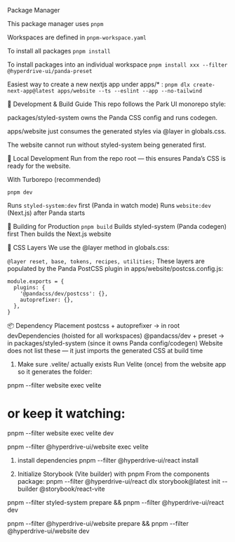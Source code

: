 Package Manager

This package manager uses `pnpm`

Workspaces are defined in `pnpm-workspace.yaml`

To install all packages
`pnpm install`

To install packages into an individual workspace
`pnpm install xxx --filter @hyperdrive-ui/panda-preset`

Easiest way to create a new nextjs app under apps/\* :
`pnpm dlx create-next-app@latest apps/website --ts --eslint --app --no-tailwind`

🚀 Development & Build Guide
This repo follows the Park UI monorepo style:

packages/styled-system owns the Panda CSS config and runs codegen.

apps/website just consumes the generated styles via @layer in globals.css.

The website cannot run without styled-system being generated first.

🔹 Local Development
Run from the repo root — this ensures Panda’s CSS is ready for the website.

With Turborepo (recommended)

`pnpm dev`

Runs `styled-system:dev` first (Panda in watch mode)
Runs `website:dev` (Next.js) after Panda starts

🔹 Building for Production
`pnpm build`
Builds styled-system (Panda codegen) first
Then builds the Next.js website

🔹 CSS Layers
We use the @layer method in globals.css:

`@layer reset, base, tokens, recipes, utilities;`
These layers are populated by the Panda PostCSS plugin in apps/website/postcss.config.js:

```
module.exports = {
  plugins: {
    '@pandacss/dev/postcss': {},
    autoprefixer: {},
  },
}
```

📦 Dependency Placement
postcss + autoprefixer → in root devDependencies (hoisted for all workspaces)
@pandacss/dev + preset → in packages/styled-system (since it owns Panda config/codegen)
Website does not list these — it just imports the generated CSS at build time

1. Make sure .velite/ actually exists
   Run Velite (once) from the website app so it generates the folder:

pnpm --filter website exec velite

# or keep it watching:

pnpm --filter website exec velite dev

pnpm --filter @hyperdrive-ui/website exec velite

1. install dependencies
   pnpm --filter @hyperdrive-ui/react install

2. Initialize Storybook (Vite builder) with pnpm
   From the components package:
   pnpm --filter @hyperdrive-ui/react dlx storybook@latest init --builder @storybook/react-vite

pnpm --filter styled-system prepare && pnpm --filter @hyperdrive-ui/react dev

pnpm --filter @hyperdrive-ui/website prepare && pnpm --filter @hyperdrive-ui/website dev
